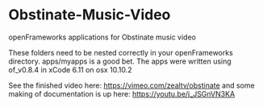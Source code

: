 # Obstinate-Music-Video
openFrameworks applications for Obstinate music video

These folders need to be nested correctly in your openFrameworks directory.  apps/myapps is a good bet.
The apps were written using of_v0.8.4 in xCode 6.11 on osx 10.10.2

See the finished video here: https://vimeo.com/zealtv/obstinate
and some making of documentation is up here: https://youtu.be/j_JSGnVN3KA
